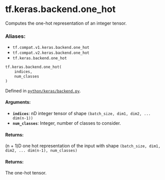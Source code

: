 <div itemscope itemtype="http://developers.google.com/ReferenceObject">
<meta itemprop="name" content="tf.keras.backend.one_hot" />
<meta itemprop="path" content="Stable" />
</div>

# tf.keras.backend.one_hot

Computes the one-hot representation of an integer tensor.

### Aliases:

* `tf.compat.v1.keras.backend.one_hot`
* `tf.compat.v2.keras.backend.one_hot`
* `tf.keras.backend.one_hot`

``` python
tf.keras.backend.one_hot(
    indices,
    num_classes
)
```



Defined in [`python/keras/backend.py`](/code/stable/tensorflow/python/keras/backend.py).

<!-- Placeholder for "Used in" -->


#### Arguments:


* <b>`indices`</b>: nD integer tensor of shape
    `(batch_size, dim1, dim2, ... dim(n-1))`
* <b>`num_classes`</b>: Integer, number of classes to consider.


#### Returns:

(n + 1)D one hot representation of the input
with shape `(batch_size, dim1, dim2, ... dim(n-1), num_classes)`



#### Returns:

The one-hot tensor.
